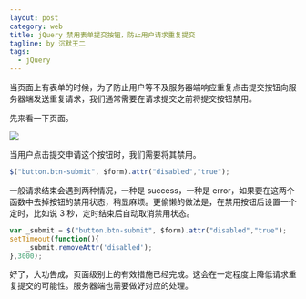 ```yaml
---
layout: post
category: web
title: jQuery 禁用表单提交按钮，防止用户请求重复提交
tagline: by 沉默王二
tags: 
  - jQuery
---
```


当页面上有表单的时候，为了防止用户等不及服务器端响应重复点击提交按钮向服务器端发送重复请求，我们通常需要在请求提交之前将提交按钮禁用。

<!--more-->


先来看一下页面。

![](http://www.itwanger.com/assets/images/2019/11/web-jquery-form-disable-submit-1.png)

当用户点击提交申请这个按钮时，我们需要将其禁用。

```js
$("button.btn-submit", $form).attr("disabled","true");
```

一般请求结束会遇到两种情况，一种是 success，一种是 error，如果要在这两个函数中去掉按钮的禁用状态，稍显麻烦。更偷懒的做法是，在禁用按钮后设置一个定时，比如说 3 秒，定时结束后自动取消禁用状态。

```js
var _submit = $("button.btn-submit", $form).attr("disabled","true");
setTimeout(function(){
	_submit.removeAttr('disabled');
},3000);
```

好了，大功告成，页面级别上的有效措施已经完成。这会在一定程度上降低请求重复提交的可能性。服务器端也需要做好对应的处理。



















